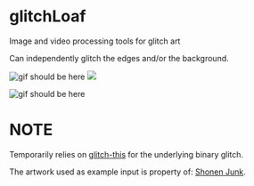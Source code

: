 # glitchLoaf
Image and video processing tools for glitch art

Can independently glitch the edges and/or the background.

![gif should be here](https://github.com/BenCowen/glitchLoaf/tree/main/results/keepers/sj3280-glitchBlur.gif)
<img src="https://github.com/BenCowen/glitchLoaf/tree/main/results/keepers/sj3280-glitchBlur.gif"/>

![gif should be here](https://github.com/BenCowen/glitchLoaf/tree/main/results/keepers/sj3280-swap.gif)

# NOTE
Temporarily relies on [glitch-this](https://github.com/TotallyNotChase/glitch-this) for the underlying binary glitch.

The artwork used as example input is property of: [Shonen Junk](https://shonenjunk.xyz/).

